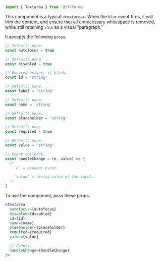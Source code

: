 ```js
import { Textarea } from '@t7/forms'
```

This component is a typical `<textarea>`. When the `blur` event fires, it will trim the content, and ensure that all unnecessary whitespace is removed, while still retaining `\n\n` as a visual "paragraph."

It accepts the following `props`.

```js
// Default: none.
const autofocus = true

// Default: none.
const disabled = true

// Ensured unique, if blank.
const id = 'string'

// Default: none.
const label = 'string'

// Default: none.
const name = 'string'

// Default: none.
const placeholder = 'string'

// Default: none.
const required = true

// Default: none.
const value = 'string'

// Event callback.
const handleChange = (e, value) => {
  /*
    `e` = browser event.

    `value` = string value of the input.
  */
}
```

To use the component, pass these props.

```jsx
<Textarea
  autofocus={autofocus}
  disabled={disabled}
  id={id}
  name={name}
  placeholder={placeholder}
  required={required}
  value={value}

  // Events.
  handleChange={handleChange}
/>
```